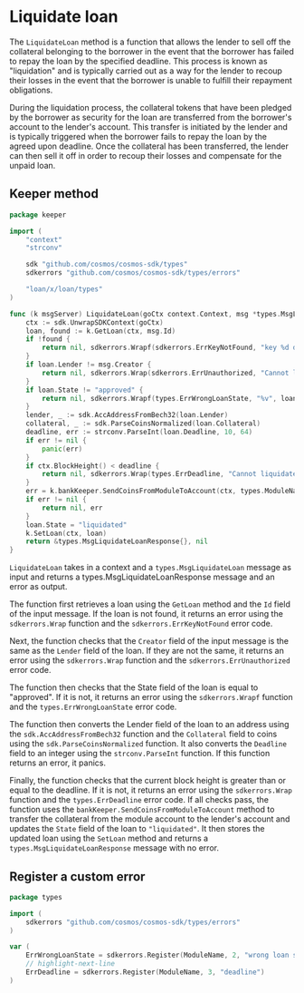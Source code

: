 # Liquidate loan

The `LiquidateLoan` method is a function that allows the lender to sell off the
collateral belonging to the borrower in the event that the borrower has failed
to repay the loan by the specified deadline. This process is known as
"liquidation" and is typically carried out as a way for the lender to recoup
their losses in the event that the borrower is unable to fulfill their repayment
obligations.

During the liquidation process, the collateral tokens that have been pledged by
the borrower as security for the loan are transferred from the borrower's
account to the lender's account. This transfer is initiated by the lender and is
typically triggered when the borrower fails to repay the loan by the agreed upon
deadline. Once the collateral has been transferred, the lender can then sell it
off in order to recoup their losses and compensate for the unpaid loan.

## Keeper method

```go title="x/loan/keeper/msg_server_liquidate_loan.go"
package keeper

import (
	"context"
	"strconv"

	sdk "github.com/cosmos/cosmos-sdk/types"
	sdkerrors "github.com/cosmos/cosmos-sdk/types/errors"

	"loan/x/loan/types"
)

func (k msgServer) LiquidateLoan(goCtx context.Context, msg *types.MsgLiquidateLoan) (*types.MsgLiquidateLoanResponse, error) {
	ctx := sdk.UnwrapSDKContext(goCtx)
	loan, found := k.GetLoan(ctx, msg.Id)
	if !found {
		return nil, sdkerrors.Wrapf(sdkerrors.ErrKeyNotFound, "key %d doesn't exist", msg.Id)
	}
	if loan.Lender != msg.Creator {
		return nil, sdkerrors.Wrap(sdkerrors.ErrUnauthorized, "Cannot liquidate: not the lender")
	}
	if loan.State != "approved" {
		return nil, sdkerrors.Wrapf(types.ErrWrongLoanState, "%v", loan.State)
	}
	lender, _ := sdk.AccAddressFromBech32(loan.Lender)
	collateral, _ := sdk.ParseCoinsNormalized(loan.Collateral)
	deadline, err := strconv.ParseInt(loan.Deadline, 10, 64)
	if err != nil {
		panic(err)
	}
	if ctx.BlockHeight() < deadline {
		return nil, sdkerrors.Wrap(types.ErrDeadline, "Cannot liquidate before deadline")
	}
	err = k.bankKeeper.SendCoinsFromModuleToAccount(ctx, types.ModuleName, lender, collateral)
	if err != nil {
		return nil, err
	}
	loan.State = "liquidated"
	k.SetLoan(ctx, loan)
	return &types.MsgLiquidateLoanResponse{}, nil
}
```

`LiquidateLoan` takes in a context and a `types.MsgLiquidateLoan` message as input and returns a types.MsgLiquidateLoanResponse message and an error as output.

The function first retrieves a loan using the `GetLoan` method and the `Id` field of the input message. If the loan is not found, it returns an error using the `sdkerrors.Wrap` function and the `sdkerrors.ErrKeyNotFound` error code.

Next, the function checks that the `Creator` field of the input message is the same as the `Lender` field of the loan. If they are not the same, it returns an error using the `sdkerrors.Wrap` function and the `sdkerrors.ErrUnauthorized` error code.

The function then checks that the State field of the loan is equal to "approved". If it is not, it returns an error using the `sdkerrors.Wrapf` function and the `types.ErrWrongLoanState` error code.

The function then converts the Lender field of the loan to an address using the `sdk.AccAddressFromBech32` function and the `Collateral` field to coins using the `sdk.ParseCoinsNormalized` function. It also converts the `Deadline` field to an integer using the `strconv.ParseInt` function. If this function returns an error, it panics.

Finally, the function checks that the current block height is greater than or equal to the deadline. If it is not, it returns an error using the `sdkerrors.Wrap` function and the `types.ErrDeadline` error code. If all checks pass, the function uses the `bankKeeper.SendCoinsFromModuleToAccount` method to transfer the collateral from the module account to the lender's account and updates the `State` field of the loan to `"liquidated"`. It then stores the updated loan using the `SetLoan` method and returns a `types.MsgLiquidateLoanResponse` message with no error.

## Register a custom error

```go title="x/loan/types/errors.go"
package types

import (
	sdkerrors "github.com/cosmos/cosmos-sdk/types/errors"
)

var (
	ErrWrongLoanState = sdkerrors.Register(ModuleName, 2, "wrong loan state")
	// highlight-next-line
	ErrDeadline = sdkerrors.Register(ModuleName, 3, "deadline")
)
```
